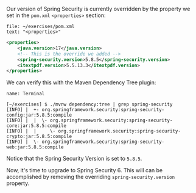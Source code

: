 Our version of Spring Security is currently overridden by the property we set in the `pom.xml` `<properties>` section:

```editor:select-matching-text
file: ~/exercises/pom.xml
text: "<properties>"
```

```xml
<properties>
    <java.version>17</java.version>
    <!-- This is the override we added -->
    <spring-security.version>5.8.5</spring-security.version>
    <itextpdf.version>5.5.13.3</itextpdf.version>
</properties>
```

We can verify this with the Maven Dependency Tree plugin:

```dashboard:open-dashboard
name: Terminal
```

```shell
[~/exercises] $ ./mvnw dependency:tree | grep spring-security
[INFO] |  +- org.springframework.security:spring-security-config:jar:5.8.5:compile
[INFO] |  |  \- org.springframework.security:spring-security-core:jar:5.8.5:compile
[INFO] |  |     \- org.springframework.security:spring-security-crypto:jar:5.8.5:compile
[INFO] |  \- org.springframework.security:spring-security-web:jar:5.8.5:compile
```

Notice that the Spring Security Version is set to `5.8.5`.

Now, it's time to upgrade to Spring Security 6. This will can be accomplished by removing the overriding `spring-security.version` property.
